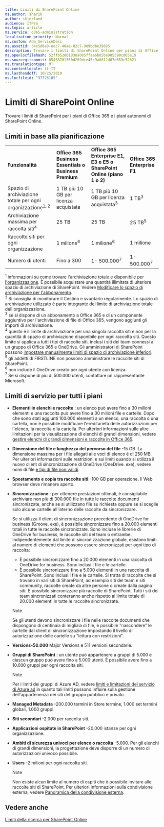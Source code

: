 ```yaml
---
title: Limiti di SharePoint Online
ms.author: sharik
author: skjerland
audience: ITPro
ms.topic: article
ms.service: o365-administration
localization_priority: Normal
ms.custom: Adm_ServiceDesc
ms.assetid: 34c5d8a8-eec7-46ae-82c7-9e9bdbe39895
description: Trovare i limiti di SharePoint Online per piani di Office 365 Enterprise e per piani autonomi.
ms.openlocfilehash: 52ffb52601838a005ffaa6b05ba905590cd65e19
ms.sourcegitcommit: 05458701350d269dce45c9a0812d67d653c52621
ms.translationtype: MT
ms.contentlocale: it-IT
ms.lasthandoff: 10/25/2019
ms.locfileid: "37726185"
---
```

# <a name="sharepoint-online-limits"></a>Limiti di SharePoint Online

Trovare i limiti di SharePoint per i piani di Office 365 e i piani autonomi di SharePoint Online.
  
## <a name="limits-by-plan"></a>Limiti in base alla pianificazione 

|||||
|:-----|:-----|:-----|:-----|
|**Funzionalità** <br/> |**Office 365 Business Essentials o Business Premium** <br/> |**Office 365 Enterprise E1, E3 o E5 o SharePoint Online (piano 1 o 2)** <br/> | **Office 365 Enterprise F1** <br/> |
|Spazio di archiviazione totale per ogni organizzazione<sup>1, 2</sup> <br/> |1 TB più 10 GB per licenza acquistata  <br/> |1 TB più 10 GB per licenza acquistata<sup>3</sup> <br/> |1 TB<sup>3</sup> <br/> |
|Archiviazione massima per raccolta siti<sup>4</sup><br/> |25 TB <br/> |25 TB <br/> |25 TB<sup>5</sup> <br/> |
|Raccolte siti per ogni organizzazione  <br/> |1 milione<sup>6</sup> <br/> |1 milione<sup>6</sup> <br/> |1 milione<br/> |
|Numero di utenti  <br/> |Fino a 300  <br/> |1- 500.000<sup>7</sup> <br/> |1- 500.000<sup>7</sup> <br/> |
   
<sup>1</sup> [informazioni su come trovare l'archiviazione totale e disponibile per l'organizzazione](/sharepoint/manage-site-collection-storage-limits). È possibile acquistare una quantità illimitata di ulteriore spazio di archiviazione di SharePoint. Vedere [Modificare lo spazio di archiviazione per l'abbonamento](/office365/admin/subscriptions-and-billing/add-storage-space). 
<br/><sup>2</sup> Si consiglia di monitorare il Cestino e svuotarlo regolarmente. Lo spazio di archiviazione utilizzato è parte integrante del limite di archiviazione totale dell'organizzazione. 
<br/> <sup>3</sup> se si dispone di un abbonamento a Office 365 e di un componente aggiuntivo per l'archiviazione di file di Office 365, vengono aggiunti gli importi di archiviazione. 
<br/> <sup>4</sup> questo è il limite di archiviazione per una singola raccolta siti e non per la quantità di spazio di archiviazione disponibile per ogni raccolta siti. Questo limite si applica a tutti i tipi di raccolte siti, inclusi i siti del team connessi a un gruppo di Office 365 e OneDrive. Gli amministratori di SharePoint possono [impostare manualmente limiti di spazio di archiviazione inferiori](/sharepoint/manage-site-collection-storage-limits#manage-individual-site-storage-limits). 
<br/> <sup>5</sup> gli addetti di FIRSTLINE non possono amministrare le raccolte siti di SharePoint. 
<br/> <sup>6</sup> non include il OneDrive creato per ogni utente con licenza. 
<br/> <sup>7</sup> Se si dispone di più di 500.000 utenti, contattare un rappresentante Microsoft. 
  
## <a name="service-limits-for-all-plans"></a>Limiti di servizio per tutti i piani

- **Elementi in elenchi e raccolte** : un elenco può avere fino a 30 milioni elementi e una raccolta può avere fino a 30 milioni file e cartelle. Dopo che sono stati aggiunti 100.000 elementi a un elenco, una raccolta o una cartella, non è possibile modificare l'ereditarietà delle autorizzazioni per l'elenco, la raccolta o la cartella. Per ulteriori informazioni sulle altre limitazioni per la visualizzazione di elenchi di grandi dimensioni, vedere [gestire elenchi di grandi dimensioni e raccolte in Office 365](https://support.office.com/article/b4038448-ec0e-49b7-b853-679d3d8fb784). 

- **Dimensione del file e lunghezza del percorso del file** -15 GB. La dimensione massima per i file allegati alle voci di elenco è di 250 MB. Per ulteriori informazioni sulle restrizioni e sui limiti quando si utilizza il nuovo client di sincronizzazione di OneDrive (OneDrive. exe), vedere nomi di file [e tipi di file non validi](https://support.office.com/article/64883a5d-228e-48f5-b3d2-eb39e07630fa).

- **Spostamento e copia tra raccolte siti** -100 GB per operazione. Il Web browser deve rimanere aperto.

- **Sincronizzazione** : per ottenere prestazioni ottimali, è consigliabile archiviare non più di 300.000 file in tutte le raccolte documenti sincronizzate, anche se si utilizzano file su richiesta oppure se si sceglie solo alcune cartelle all'interno delle raccolte da sincronizzare.

    Se si utilizza il client di sincronizzazione precedente di OneDrive for business (Groove. exe), è possibile sincronizzare fino a 20.000 elementi totali in tutte le raccolte sincronizzate. Sono incluse le librerie di OneDrive for business, le raccolte siti del team o entrambe. Indipendentemente dal limite di sincronizzazione globale, esistono limiti al numero di elementi che possono essere sincronizzati per ogni tipo di raccolta:
    - È possibile sincronizzare fino a 20.000 elementi in una raccolta di OneDrive for business. Sono inclusi i file e le cartelle. 
    - È possibile sincronizzare fino a 5.000 elementi in una raccolta di SharePoint. Sono inclusi i file e le cartelle. Si tratta di raccolte che si trovano in vari siti di SharePoint, ad esempio siti del team e siti community, raccolte create da altre persone o create dalla pagina siti. È possibile sincronizzare più raccolte di SharePoint. Tutti i siti del team sincronizzati conteranno anche rispetto al limite totale di 20.000 elementi in tutte le raccolte sincronizzate.

    > [!NOTE]
    > Se gli utenti devono sincronizzare i file nelle raccolte documenti che dispongono di centinaia di migliaia di file, è possibile "nascondere" le cartelle dal client di sincronizzazione impostando il livello di autorizzazione delle cartelle su "lettura con restrizioni". 

- **Versions-50.000** Major Versions e 511 versioni secondarie.

- **Gruppi di SharePoint** : un utente può appartenere a gruppi di 5.000 e ciascun gruppo può avere fino a 5.000 utenti. È possibile avere fino a 10.000 gruppi per ogni raccolta siti.
    > [!NOTE]
    > Per i limiti dei gruppi di Azure AD, vedere [limiti e limitazioni del servizio di Azure ad](https://docs.microsoft.com/azure/active-directory/users-groups-roles/directory-service-limits-restrictions) in quanto tali limiti possono influire sulla gestione dell'appartenenza dei siti del gruppo pubblico e privato. 
- **Managed Metadata** -200.000 termini in Store termine, 1.000 set termini globali, 1.000 gruppi.

- **Siti secondari** -2.000 per raccolta siti.

- **Applicazioni ospitate in SharePoint** -20.000 istanze per ogni organizzazione.

- **Ambiti di sicurezza univoci per elenco o raccolta** -5.000. Per gli elenchi di grandi dimensioni, la progettazione deve disporre di un numero di autorizzazioni univoco possibile.

- **Users** -2 milioni per ogni raccolta siti.
    > [!NOTE]
    > Non esiste alcun limite al numero di ospiti che è possibile invitare alle raccolte siti di SharePoint. Per ulteriori informazioni sulla condivisione esterna, vedere [Panoramica della condivisione esterna](https://docs.microsoft.com/sharepoint/external-sharing-overview).
## <a name="see-also"></a>Vedere anche

[Limiti della ricerca per SharePoint Online](https://docs.microsoft.com/sharepoint/search-limits)
